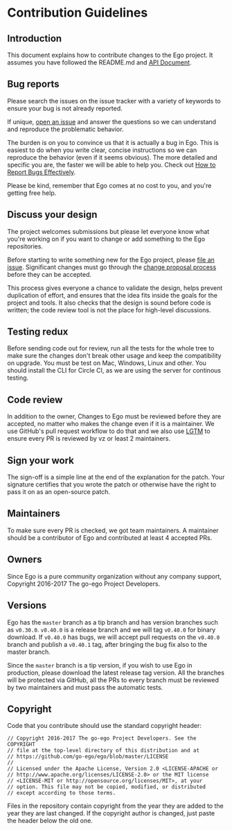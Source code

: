 # Contribution Guidelines

## Introduction

This document explains how to contribute changes to the Ego project. It assumes you have followed the README.md and [API Document](https://github.com/go-ego/riot/tree/master/docs). <!--Sensitive security-related issues should be reported to [security@Ego.io](mailto:security@Ego.io.)-->

## Bug reports

Please search the issues on the issue tracker with a variety of keywords to ensure your bug is not already reported.

If unique, [open an issue](https://github.com/go-ego/riot/issues/new) and answer the questions so we can understand and reproduce the problematic behavior.

The burden is on you to convince us that it is actually a bug in Ego. This is easiest to do when you write clear, concise instructions so we can reproduce the behavior (even if it seems obvious). The more detailed and specific you are, the faster we will be able to help you. Check out [How to Report Bugs Effectively](http://www.chiark.greenend.org.uk/~sgtatham/bugs.html).

Please be kind, remember that Ego comes at no cost to you, and you're getting free help.

## Discuss your design

The project welcomes submissions but please let everyone know what you're working on if you want to change or add something to the Ego repositories.

Before starting to write something new for the Ego project, please [file an issue](https://github.com/go-ego/riot/issues/new). Significant changes must go through the [change proposal process](https://github.com/go-ego/proposals) before they can be accepted.

This process gives everyone a chance to validate the design, helps prevent duplication of effort, and ensures that the idea fits inside the goals for the project and tools. It also checks that the design is sound before code is written; the code review tool is not the place for high-level discussions.

## Testing redux

Before sending code out for review, run all the tests for the whole tree to make sure the changes don't break other usage and keep the compatibility on upgrade. You must be test on Mac, Windows, Linux and other. You should install the CLI for Circle CI, as we are using the server for continous testing.

## Code review

In addition to the owner, Changes to Ego must be reviewed before they are accepted, no matter who makes the change even if it is a maintainer. We use GitHub's pull request workflow to do that and we also use [LGTM](http://lgtm.co) to ensure every PR is reviewed by vz or least 2 maintainers.


## Sign your work

The sign-off is a simple line at the end of the explanation for the patch. Your signature certifies that you wrote the patch or otherwise have the right to pass it on as an open-source patch. 

## Maintainers

To make sure every PR is checked, we got team maintainers. A maintainer should be a contributor of Ego and contributed at least 4 accepted PRs. 

## Owners

Since Ego is a pure community organization without any company support, Copyright 2016-2017 The go-ego Project Developers.


## Versions

Ego has the `master` branch as a tip branch and has version branches such as `v0.30.0`. `v0.40.0` is a release branch and we will tag `v0.40.0` for binary download. If `v0.40.0` has bugs, we will accept pull requests on the `v0.40.0` branch and publish a `v0.40.1` tag, after bringing the bug fix also to the master branch.

Since the `master` branch is a tip version, if you wish to use Ego in production, please download the latest release tag version. All the branches will be protected via GitHub, all the PRs to every branch must be reviewed by two maintainers and must pass the automatic tests.

## Copyright

Code that you contribute should use the standard copyright header:

```
// Copyright 2016-2017 The go-ego Project Developers. See the COPYRIGHT
// file at the top-level directory of this distribution and at
// https://github.com/go-ego/ego/blob/master/LICENSE
//
// Licensed under the Apache License, Version 2.0 <LICENSE-APACHE or
// http://www.apache.org/licenses/LICENSE-2.0> or the MIT license
// <LICENSE-MIT or http://opensource.org/licenses/MIT>, at your
// option. This file may not be copied, modified, or distributed
// except according to those terms.
```

Files in the repository contain copyright from the year they are added to the year they are last changed. If the copyright author is changed, just paste the header below the old one.
